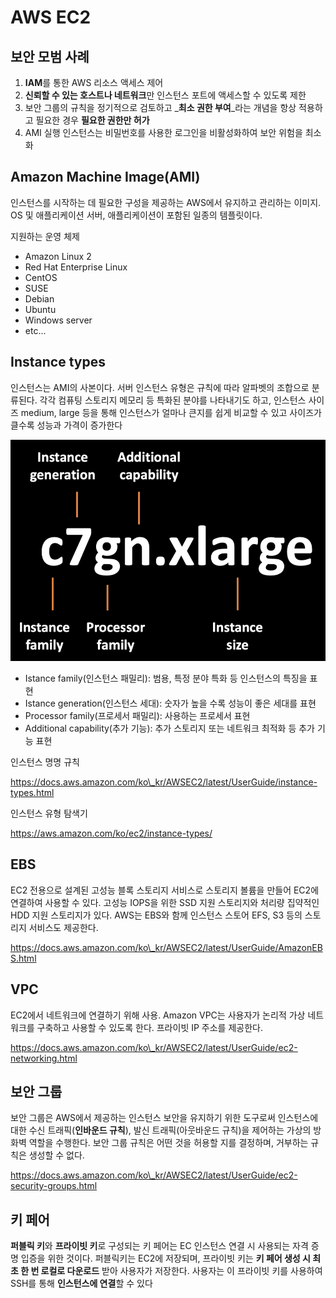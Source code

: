 # AWS EC2

## 보안 모범 사례

1. **IAM**를 통한 AWS 리소스 액세스 제어
2. **신뢰할 수 있는 호스트나 네트워크**만 인스턴스 포트에 액세스할 수 있도록 제한
3. 보안 그룹의 규칙을 정기적으로 검토하고 _**최소 권한 부여**_라는 개념을 항상 적용하고 필요한 경우 **필요한 권한만 허가**
4. AMI 실행 인스턴스는 비밀번호를 사용한 로그인을 비활성화하여 보안 위험을 최소화

## Amazon Machine Image(AMI)

인스턴스를 시작하는 데 필요한 구성을 제공하는 AWS에서 유지하고 관리하는 이미지. OS 및 애플리케이션 서버, 애플리케이션이 포함된 일종의 템플릿이다.

지원하는 운영 체제

* Amazon Linux 2
* Red Hat Enterprise Linux
* CentOS
* SUSE
* Debian
* Ubuntu
* Windows server
* etc...

## Instance types

인스턴스는 AMI의 사본이다. 서버 인스턴스 유형은 규칙에 따라 알파벳의 조합으로 분류된다. 각각 컴퓨팅 스토리지 메모리 등 특화된 분야를 나타내기도 하고, 인스턴스 사이즈 medium, large 등을 통해 인스턴스가 얼마나 큰지를 쉽게 비교할 수 있고 사이즈가 클수록 성능과 가격이 증가한다

![이미지는 인스턴스 이름의 각 부분에 대한 레이블과 함께 인스턴스 유형 c7gn.xlarge를 보여줍니다.](assets/instance-type-name.png)

* Istance family(인스턴스 패밀리): 범용, 특정 분야 특화 등 인스턴스의 특징을 표현
* Istance generation(인스턴스 세대): 숫자가 높을 수록 성능이 좋은 세대를 표현
* Processor family(프로세서 패밀리): 사용하는 프로세서 표현
* Additional capability(추가 기능): 추가 스토리지 또는 네트워크 최적화 등 추가 기능 표현

인스턴스 명명 규칙

https://docs.aws.amazon.com/ko\_kr/AWSEC2/latest/UserGuide/instance-types.html

인스턴스 유형 탐색기

https://aws.amazon.com/ko/ec2/instance-types/

## EBS

EC2 전용으로 설계된 고성능 블록 스토리지 서비스로 스토리지 볼륨을 만들어 EC2에 연결하여 사용할 수 있다. 고성능 IOPS을 위한 SSD 지원 스토리지와 처리량 집약적인 HDD 지원 스토리지가 있다. AWS는 EBS와 함께 인스턴스 스토어 EFS, S3 등의 스토리지 서비스도 제공한다.

https://docs.aws.amazon.com/ko\_kr/AWSEC2/latest/UserGuide/AmazonEBS.html

## VPC

EC2에서 네트워크에 연결하기 위해 사용. Amazon VPC는 사용자가 논리적 가상 네트워크를 구축하고 사용할 수 있도록 한다. 프라이빗 IP 주소를 제공한다.

https://docs.aws.amazon.com/ko\_kr/AWSEC2/latest/UserGuide/ec2-networking.html

## 보안 그룹

보안 그룹은 AWS에서 제공하는 인스턴스 보안을 유지하기 위한 도구로써 인스턴스에 대한 수신 트래픽(**인바운드 규칙**), 발신 트래픽(아웃바운드 규칙)을 제어하는 가상의 방화벽 역할을 수행한다. 보안 그룹 규칙은 어떤 것을 허용할 지를 결정하며, 거부하는 규칙은 생성할 수 없다.

https://docs.aws.amazon.com/ko\_kr/AWSEC2/latest/UserGuide/ec2-security-groups.html

## 키 페어

**퍼블릭 키**와 **프라이빗 키**로 구성되는 키 페어는 EC 인스턴스 연결 시 사용되는 자격 증명 입증을 위한 것이다. 퍼블릭키는 EC2에 저장되며, 프라이빗 키는 **키 페어 생성 시 최초 한 번 로컬로 다운로드** 받아 사용자가 저장한다. 사용자는 이 프라이빗 키를 사용하여 SSH를 통해 **인스턴스에 연결**할 수 있다
